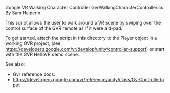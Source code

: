 Google VR Walking Character Controller
GvrWalkingCharacterController.cs
By Sam Halperin

This script allows the user to walk around a VR scene
by swiping over the control surface of the GVR remote
as if it were a d-pad.

To get started, attach the script in this directory to the Player object
in a working GVR project, 
(see: https://developers.google.com/vr/develop/unity/controller-support)
or start with the GVR HelloVR demo scene.

See also:
* Gvr reference docs:
* https://developers.google.com/vr/reference/unity/class/GvrControllerInput